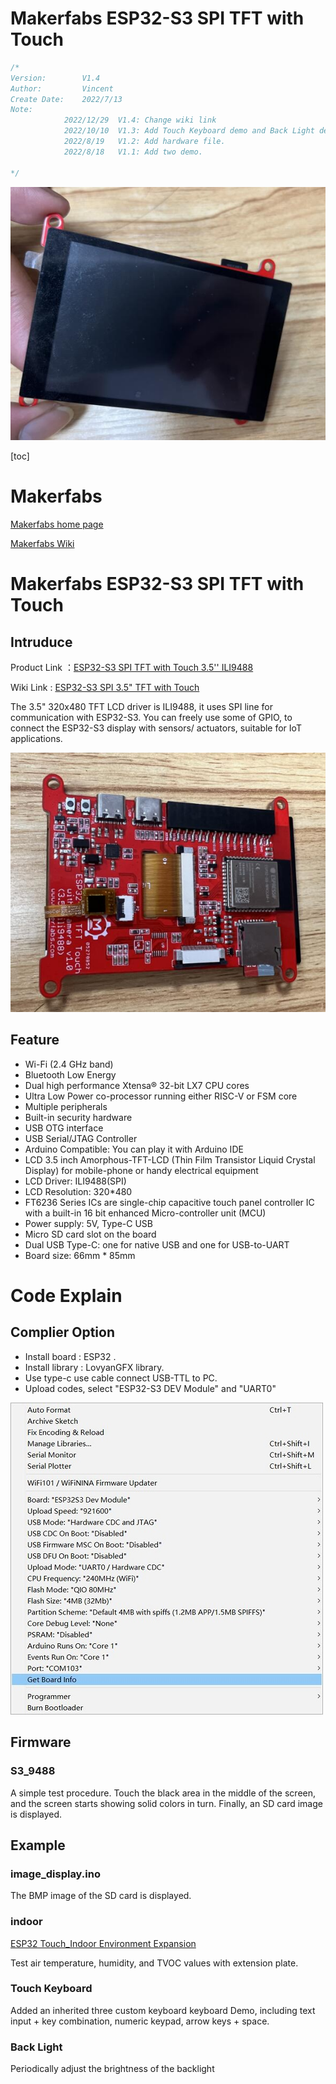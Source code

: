 # Makerfabs ESP32-S3 SPI TFT with Touch

```c++
/*
Version:		V1.4
Author:			Vincent
Create Date:	2022/7/13
Note:
			2022/12/29	V1.4: Change wiki link
			2022/10/10	V1.3: Add Touch Keyboard demo and Back Light demo.
			2022/8/19	V1.2: Add hardware file.
			2022/8/18	V1.1: Add two demo.
			
*/
```
![](md_pic/main.jpg)


[toc]

# Makerfabs

[Makerfabs home page](https://www.makerfabs.com/)

[Makerfabs Wiki](https://wiki.makerfabs.com/)

# Makerfabs ESP32-S3 SPI TFT with Touch
## Intruduce

Product Link ：[ESP32-S3 SPI TFT with Touch 3.5'' ILI9488](https://www.makerfabs.com/esp32-s3-spi-tft-with-touch-ili9488.html)

Wiki Link : [ESP32-S3 SPI 3.5" TFT with Touch](https://wiki.makerfabs.com/ESP32_S3_SPI_3.5_TFT_with_Touch.html)

The 3.5" 320x480 TFT LCD driver is ILI9488, it uses SPI line for communication with ESP32-S3. You can freely use some of GPIO, to connect the ESP32-S3 display with sensors/ actuators, suitable for IoT applications.

![back](md_pic/back.jpg)

## Feature

- Wi-Fi (2.4 GHz band)
- Bluetooth Low Energy
- Dual high performance Xtensa® 32-bit LX7 CPU cores
- Ultra Low Power co-processor running either RISC-V or FSM core
- Multiple peripherals
- Built-in security hardware
- USB OTG interface
- USB Serial/JTAG Controller
- Arduino Compatible: You can play it with Arduino IDE
- LCD 3.5 inch Amorphous-TFT-LCD (Thin Film Transistor Liquid Crystal Display) for mobile-phone or handy electrical equipment
- LCD Driver: ILI9488(SPI)
- LCD Resolution: 320*480
- FT6236 Series ICs are single-chip capacitive touch panel controller IC with a built-in 16 bit enhanced Micro-controller unit (MCU)
- Power supply: 5V, Type-C USB
- Micro SD card slot on the board
- Dual USB Type-C: one for native USB and one for USB-to-UART
- Board size: 66mm * 85mm



# Code Explain

## Complier Option

- Install board : ESP32 .
- Install library : LovyanGFX library. 
- Use type-c use cable connect USB-TTL to PC.
- Upload codes, select "ESP32-S3 DEV Module" and "UART0"

![](md_pic/complier.jpg)

## Firmware

### S3_9488

A simple test procedure. Touch the black area in the middle of the screen, and the screen starts showing solid colors in turn. Finally, an SD card image is displayed.



## Example

### image_display.ino

The BMP image of the SD card is displayed.



### indoor

[ESP32 Touch_Indoor Environment Expansion](https://www.makerfabs.com/esp32-touch-indoor-environment-expansion.html)

Test air temperature, humidity, and TVOC values with extension plate.



### Touch Keyboard

Added an inherited three custom keyboard keyboard Demo, including text input + key combination, numeric keypad, arrow keys + space.



### Back Light

Periodically adjust the brightness of the backlight

 